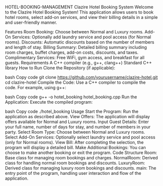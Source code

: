 HOTEL-BOOKING-MANAGEMENT
Clazire Hotel Booking System
Welcome to the Clazire Hotel Booking System! This application allows users to book hotel rooms, select add-on services, and view their billing details in a simple and user-friendly manner.

Features
Room Booking: Choose between Normal and Luxury rooms.
Add-On Services: Optionally add laundry service and pool access (for Normal rooms).
Discounts: Automatic discounts based on the number of members and length of stay.
Billing Summary: Detailed billing summary including room charges, buffet charges, add-on costs, discounts, and taxes.
Complimentary Services: Free WiFi, gym access, and breakfast for all guests.
Requirements
A C++ compiler (e.g., g++, clang++)
Standard C++ library
How to Run
Clone the Repository (if applicable):

bash
Copy code
git clone https://github.com/yourusername/clazire-hotel.git
cd clazire-hotel
Compile the Code: Use a C++ compiler to compile the code. For example, using g++:

bash
Copy code
g++ -o hotel_booking hotel_booking.cpp
Run the Application: Execute the compiled program:

bash
Copy code
./hotel_booking
Usage
Start the Program: Run the application as described above.
View Offers: The application will display offers available for Normal and Luxury rooms.
Input Guest Details: Enter your full name, number of days for stay, and number of members in your party.
Select Room Type: Choose between Normal and Luxury rooms.
Select Add-On Services: Optionally select laundry service and pool access (only for Normal rooms).
View Bill: After completing the selection, the program will display a detailed bill.
Make Additional Bookings: You can choose to make another booking or exit the program.
Code Structure
Room: Base class for managing room bookings and charges.
NormalRoom: Derived class for handling normal room bookings and discounts.
LuxuryRoom: Derived class for managing luxury room bookings and discounts.
main: The entry point of the program, handling user interaction and flow of the application.

